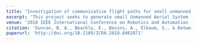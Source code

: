 ```yaml
---
title: "Investigation of communicative flight paths for small unmanned aerial systems"
excerpt: 'This project seeks to generate small Unmanned Aerial System (sUAS) flight paths that are broadly understood by the general population and can communicate states about both the sUAS and its understanding of the world.'
venue: '2018 IEEE International Conference on Robotics and Automation (ICRA)'
citation: 'Duncan, B. A., Beachly, E., Bevins, A., Elbaum, S., & Detweiler, C. (2018, May). Investigation of communicative flight paths for small unmanned aerial systems. In 2018 IEEE International Conference on Robotics and Automation (ICRA) (pp. 602-609). IEEE. http://doi.org/10.1109/ICRA.2018.8462871.'
paperurl: 'http://doi.org/10.1109/ICRA.2018.8462871'
---
```

